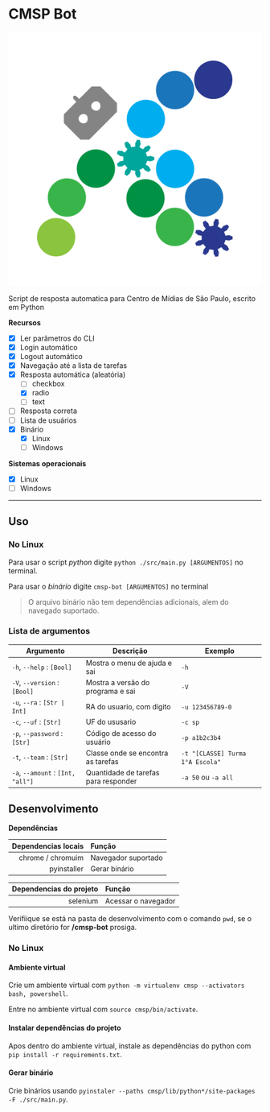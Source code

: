 # CMSP Bot

![Logo](./assets/cmsp_bot-logo.png)

Script de resposta automatica para Centro de Mídias de São Paulo, escrito em Python

**Recursos**

- [x] Ler parâmetros do CLI
- [x] Login automático
- [x] Logout automático
- [x] Navegação até a lista de tarefas
- [x] Resposta automática (aleatória)
  - [ ] checkbox
  - [x] radio
  - [ ] text
- [ ] Resposta correta
- [ ] Lista de usuários
- [x] Binário
  - [x] Linux
  - [ ] Windows

**Sistemas operacionais**

- [x] Linux
- [ ] Windows

---

## Uso

### No Linux

Para usar o script _python_ digite `python ./src/main.py [ARGUMENTOS]` no terminal.

Para usar o _binário_ digite `cmsp-bot [ARGUMENTOS]` no terminal

> O arquivo binário não tem dependências adicionais, alem do navegado suportado.

### Lista de argumentos

| Argumento                         | Descrição                            | Exemplo                          |
| --------------------------------- | ------------------------------------ | -------------------------------- |
| `-h`, `--help` : `[Bool]`         | Mostra o menu de ajuda e sai         | `-h`                             |
| `-V`, `--version` : `[Bool]`      | Mostra a versão do programa e sai    | `-V`                             |
| `-u`, `--ra` : `[Str \| Int]`     | RA do usuario, com dígito            | `-u 123456789-0`                 |
| `-c`, `--uf` : `[Str]`            | UF do ususario                       | `-c sp`                          |
| `-p`, `--password` : `[Str]`      | Código de acesso do usuário          | `-p a1b2c3b4`                    |
| `-t`, `--team` : `[Str]`          | Classe onde se encontra as tarefas   | `-t "[CLASSE] Turma 1°A Escola"` |
| `-a`, `--amount` : `[Int, "all"]` | Quantidade de tarefas para responder | `-a 50` ou `-a all`              |

## Desenvolvimento

**Dependências**

| Dependencias locais | Função              |
| ------------------: | :------------------ |
|   chrome / chromuim | Navegador suportado |
|         pyinstaller | Gerar binário       |

| Dependencias do projeto | Função              |
| ----------------------: | :------------------ |
|                selenium | Acessar o navegador |

Verifiique se está na pasta de desenvolvimento com o comando `pwd`, se o ultimo diretório for **/cmsp-bot** prosiga.

### No Linux

#### Ambiente virtual

Crie um ambiente virtual com `python -m virtualenv cmsp --activators bash, powershell`.

Entre no ambiente virtual com `source cmsp/bin/activate`.

#### Instalar dependências do projeto

Apos dentro do ambiente virtual, instale as dependências do python com `pip install -r requirements.txt`.

#### Gerar binário

Crie binários usando `pyinstaler --paths cmsp/lib/python*/site-packages -F ./src/main.py`.
